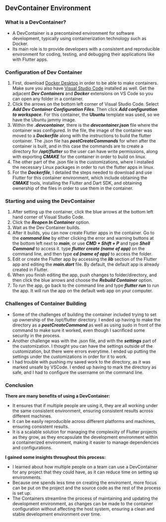 ## DevContainer Environment
### What is a DevContainer?
- A DevContainer is a precontained environment for software development, typically using containerization technology such as Docker. 
- Its main role is to provide developers with a consistent and reproducible environment for coding, testing, and debugging their applications like with Flutter apps. 

### Configuration of Dev Container 
1. First, download [Docker Desktop](https://www.docker.com/products/docker-desktop/) in order to be able to make containers. Make sure you also have [Visual Studio Code](https://code.visualstudio.com/download) installed as well. Get the adjacent ***Dev Containers***  and ***Docker*** extensions on VS Code so you can open any folder in a container. 
2. Click the arrows on the bottom left corner of Visual Studio Code. Select ***Add Dev Container Configuration Files***. Then click ***Add configuration to workspace***. For this container, the __Ubuntu__ template was used, so we have the Ubuntu jammy image. 
3. Within the ***.devcontainer***, there is the ***devcontainer.json*** file where the container was configured. In the file, the image of the container was moved to a ***Dockerfile*** along with the instructions to build the flutter container. The .json file has ***postCreateCommands*** for when after the container is built, and in this case the commands are to create a directory for  ***/opt/flutter*** so the user can have write permissions, along with exporting ***CMAKE*** for the container in order to build on linux. 
4. The other part of the .json file is the customizations, where I installed the necessary Linux packages in order to run the flutter apps in linux. 
5. For the ***Dockerfile***, I detailed the steps needed to download and use Flutter for this container environment, which include obtaining the ***CMAKE*** tools, installing the Flutter and Dart SDK, and obtaining ownership of the files in order to use them in the container. 

### Starting and using the DevContainer 
1. After setting up the container, click the blue arrows at the bottom left hand corner of Visual Studio Code. 
2. Click the ***Reopen In Container*** option.
3. Wait as the Dev Container builds. 
4. After it builds, you can now create Flutter apps in the container. Go to the ***command line*** by either clicking the error and warning buttons at the bottom left next to ***main***, or use ***CMD + Shift + P*** and type ***Shell Command*** to access it. type ***flutter create (name of app)*** on the command line, and then type ***cd (name of app)*** to access the folder. 
5. Edit or create the Flutter app by accessing the ***lib*** section of the Flutter app and editing the ***main.dart*** file. By default, the default app is already created in Flutter. 
6. When you finish editing the app, push changes to folder/directory, and then click the blue arrows and choose the ***Rebuild Container*** option. 
7. To run the app, go back to the command line and type ***flutter run*** to run the app. It will run the app on the default web app on your computer. 

### Challenges of Container Building
- Some of the challenges of building the container included trying to set up ownership of the /opt/flutter directory. I ended up having to make the directory as a ***postCreateCommand*** as well as using sudo in front of the command to make sure it worked, even though I sacrificed some security in the process.
- Another challenge was with the .json file, and with the ***settings*** part of the customization. I thought you can have the settings outside of the customization, but there were errors everytime. I ended up putting the settings under the customizations in order for it to work. 
- I had trouble with pushing my saved work to the directory, as it was marked unsafe by VSCode. I ended up having to mark the directory as safe, and I had to configure the username on the command line. 

### Conclusion
**There are many benefits of using a DevContainer:**
- It ensures that if multiple people are using it, they are all working under the same consistent environment, ensuring consistent results across different machines.
- It can be easily reproducible across different platforms and machines, ensuring consistent results.
- It is a scalable solution for managing the complexiity of Flutter projects as they grow, as they encapsulate the development environment within a containerized environment, making it easier to manage dependencies and configurations.

**I gained some insights throughout this process:**
- I learned about how multiple people on a team can use a DevContainer for any project that they could have, as it can reduce time on setting up environments.
- Because one spends less time on creating the enviroment, more focus can be put on the project and the source code as the rest of the process is set up. 
- The Containers streamline the process of maintaining and updating the development environment, as changes can be made to the container configuration without affecting the host system, ensuring a clean and stable development environment over time.
